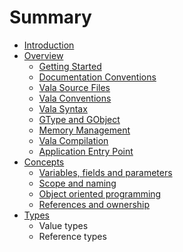 # Summary

* [Introduction](README.md)
* [Overview](overview.md)
   * [Getting Started](getting_started.md)
   * [Documentation Conventions](documentation_conventions.md)
   * [Vala Source Files](vala_source_files.md)
   * [Vala Conventions](vala_conventions.md)
   * [Vala Syntax](vala_syntax.md)
   * [GType and GObject](gtype_and_gobject.md)
   * [Memory Management](memory_management.md)
   * [Vala Compilation](vala_compilation.md)
   * [Application Entry Point](application_entry_point.md)
* [Concepts](concepts.md)
   * [Variables, fields and parameters](variables_fields_and_parameters.md)
   * [Scope and naming](scope_and_naming.md)
   * [Object oriented programming](object_oriented_programming.md)
   * [References and ownership](references_and_ownership.md)
* [Types](types.md)
   * Value types
   * Reference types


